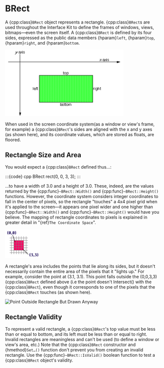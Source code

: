 # BRect

A {cpp:class}`BRect` object represents a rectangle. {cpp:class}`BRect`s
are used throughout the Interface Kit to define the frames of windows,
views, bitmaps—even the screen itself. A {cpp:class}`BRect` is defined by
its four sides, expressed as the public data members {hparam}`left`,
{hparam}`top`, {hparam}`right`, and {hparam}`bottom`.

![A rectangle](./_static/images/rect1.png)

When used in the screen coordinate system(as a window or view's frame, for
example) a {cpp:class}`BRect`'s sides are aligned with the x and y axes (as
shown here), and its coordinate values, which are stored as floats, are
floored.

## Rectangle Size and Area

You would expect a {cpp:class}`BRect` defined thus…:

:::{code} cpp
BRect rect(0, 0, 3, 3);
:::

…to have a width of 3.0 and a height of 3.0. These, indeed, are the values
returned by the {cpp:func}`~BRect::Width()` and
{cpp:func}`~BRect::Height()` functions. However, the coordinate system
considers integer coordinates to fall in the center of pixels, so the
rectangle "touches" a 4x4 pixel grid when it's applied to the screen—it
appears one pixel wider and one higher than {cpp:func}`~BRect::Width()` and
{cpp:func}`~BRect::Height()` would have you believe. The mapping of
rectangle coordinates to pixels is explained in greater detail in
"{ref}`The Coordinate Space`".

![Pixels Covered By A Rectangle](./_static/images/pix_grid.png)

A rectangle's area includes the points that lie along its sides, but it
doesn't necessarily contain the entire area of the pixels that it "lights
up." For example, consider the point at (3.1, 3.1). This point falls
outside the (0,0,3,3) {cpp:class}`BRect` defined above (i.e the point
doesn't Intersect() with the {cpp:class}`BRect`), even though it
corresponds to one of the pixels that the {cpp:class}`BRect` touches (as
shown here).

![Point Outside Rectangle But Drawn
Anyway](./_static/images/rect_point.png)

## Rectangle Validity

To represent a valid rectangle, a {cpp:class}`BRect`'s top value must be
less than or equal to bottom, and its left must be less than or equal to
right. Invalid rectangles are meaningless and can't be used (to define a
window or view's area, etc.) Note that the {cpp:class}`BRect` constructor
and {hmethod}`Set…()` function don't prevent you from creating an invalid
rectangle. Use the {cpp:func}`~BRect::IsValid()` boolean function to test a
{cpp:class}`BRect` object's validity.

